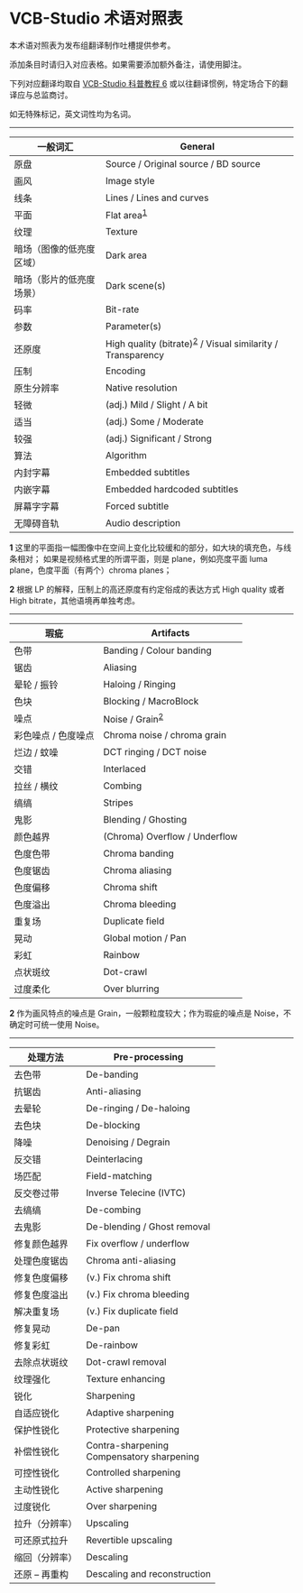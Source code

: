# VCB-Studio 术语对照表

本术语对照表为发布组翻译制作吐槽提供参考。

添加条目时请归入对应表格。如果需要添加额外备注，请使用脚注。

下列对应翻译均取自 [VCB-Studio 科普教程 6]( https://vcb-s.com/archives/4738 ) 或以往翻译惯例，特定场合下的翻译应与总监商讨。

如无特殊标记，英文词性均为名词。

------

| 一般词汇           | General                         |
| ------------------ | ------------------------------- |
| 原盘               | Source / Original source / BD source                 |
| 画风               | Image style                     |
| 线条               | Lines / Lines and curves                 |
| 平面               | Flat area<sup name="a1">[1](#f1)</sup>          |
| 纹理               | Texture                         |
| 暗场（图像的低亮度区域）| Dark area                       |
| 暗场（影片的低亮度场景）| Dark scene(s)                       |
| 码率               | Bit-rate                        |
| 参数               | Parameter(s)                      |
| 还原度             | High quality (bitrate)<sup name="a2">[2](#f2)</sup>   / Visual similarity / Transparency               |
| 压制               | Encoding                        |
| 原生分辨率         | Native resolution               |
| 轻微               | (adj.) Mild / Slight / A bit   |
| 适当               | (adj.) Some / Moderate         |
| 较强               | (adj.) Significant / Strong    |
| 算法               | Algorithm                       |
| 内封字幕             | Embedded subtitles                       |
| 内嵌字幕             | Embedded hardcoded subtitles                       | 
| 屏幕字字幕               | Forced subtitle                       |
| 无障碍音轨               | Audio description                       |

<b name="f1">1</b> 这里的平面指一幅图像中在空间上变化比较缓和的部分，如大块的填充色，与线条相对；
如果是视频格式里的所谓平面，则是 plane，例如亮度平面 luma plane，色度平面（有两个）chroma planes；

<b name="f2">2</b> 根据 LP 的解释，压制上的高还原度有约定俗成的表达方式 High quality 或者 High bitrate，其他语境再单独考虑。

------

| 瑕疵                | Artifacts                     |
| ------------------- | ----------------------------- |
| 色带                | Banding / Colour banding      |
| 锯齿                | Aliasing                      |
| 晕轮 / 振铃         | Haloing / Ringing             |
| 色块                | Blocking / MacroBlock         |
| 噪点                | Noise / Grain<sup name="a1">[2](#f2)</sup>|
| 彩色噪点 / 色度噪点 | Chroma noise / chroma grain    |
| 烂边 / 蚊噪         | DCT ringing  / DCT noise      |
| 交错                | Interlaced                    |
| 拉丝 / 横纹         | Combing                       |
| 缟缟                | Stripes                       |
| 鬼影                | Blending / Ghosting           |
| 颜色越界            | (Chroma) Overflow / Underflow |
| 色度色带            | Chroma banding                |
| 色度锯齿            | Chroma aliasing               |
| 色度偏移            | Chroma shift                  |
| 色度溢出            | Chroma bleeding               |
| 重复场              | Duplicate field               |
| 晃动                | Global motion / Pan           |
| 彩虹                | Rainbow                       |
| 点状斑纹            | Dot-crawl                     |
| 过度柔化            | Over blurring                 |

<b name="f2">2</b> 作为画风特点的噪点是 Grain，一般颗粒度较大；作为瑕疵的噪点是 Noise，不确定时可统一使用 Noise。

------

| 处理方法       | Pre-processing                                 |
| -------------- | ---------------------------------------------- |
| 去色带         | De-banding                                     |
| 抗锯齿         | Anti-aliasing                                  |
| 去晕轮         | De-ringing / De-haloing                        |
| 去色块         | De-blocking                                    |
| 降噪           | Denoising / Degrain                          |
| 反交错         | Deinterlacing                                 |
| 场匹配         | Field-matching                                 |
| 反交卷过带     | Inverse Telecine (IVTC)                        |
| 去缟缟         | De-combing                                     |
| 去鬼影         | De-blending / Ghost removal                    |
| 修复颜色越界   | Fix overflow / underflow                       |
| 处理色度锯齿   | Chroma anti-aliasing                           |
| 修复色度偏移   | (v.) Fix chroma shift                          |
| 修复色度溢出   | (v.) Fix chroma bleeding                       |
| 解决重复场     | (v.) Fix duplicate field                       |
| 修复晃动       | De-pan                                         |
| 修复彩虹       | De-rainbow                                     |
| 去除点状斑纹   | Dot-crawl removal                              |
| 纹理强化       | Texture enhancing                              |
| 锐化           | Sharpening                                     |
| 自适应锐化     | Adaptive sharpening                            |
| 保护性锐化     | Protective sharpening                          |
| 补偿性锐化     | Contra-sharpening<br />Compensatory sharpening |
| 可控性锐化     | Controlled sharpening                          |
| 主动性锐化     | Active sharpening                              |
| 过度锐化       | Over sharpening                                |
| 拉升（分辨率） | Upscaling                                      |
| 可还原式拉升   | Revertible upscaling                           |
| 缩回（分辨率） | Descaling                                      |
| 还原 – 再重构  | Descaling and reconstruction                   |
